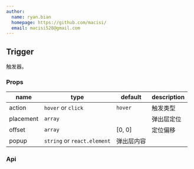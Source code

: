 ```yaml
---
author:
  name: ryan.bian
  homepage: https://github.com/macisi/
  email: macisi528@gmail.com
---
```


## Trigger

触发器。

### Props
|name|type|default|description|
|---|---|---|---|
|action| `hover` or `click`|`hover`|触发类型|
|placement|`array`||弹出层定位|
|offset|`array`|[0, 0]|定位偏移|
|popup|`string` or `react.element`|弹出层内容|

### Api